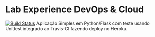 # <h1> Lab Experience DevOps & Cloud </h1> </b> 
[![Build Status](https://travis-ci.com/andradesampaio/devopslab.svg?branch=main)](https://travis-ci.com/andradesampaio/devopslab)
Aplicação Simples em  Python/Flask com teste usando Unittest integrado ao Travis-CI fazendo deploy no Heroku.</b>
